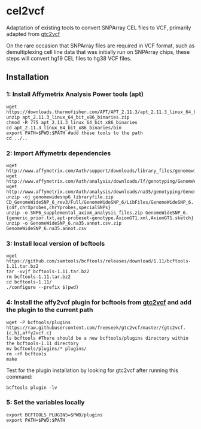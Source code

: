# cel2vcf
Adaptation of existing tools to convert SNPArray CEL files to VCF, primarily adapted from [gtc2vcf](https://github.com/freeseek/gtc2vcf)

On the rare occasion that SNPArray files are required in VCF format, such as demultiplexing cell line data that was initially run on SNPArray chips, these steps will convert hg19 CEL files to hg38 VCF files. 

## Installation
### 1: Install Affymetrix Analysis Power tools (apt)
```
wget https://downloads.thermofisher.com/APT/APT_2.11.3/apt_2.11.3_linux_64_bit_x86_binaries.zip
unzip apt_2.11.3_linux_64_bit_x86_binaries.zip
chmod -R 775 apt_2.11.3_linux_64_bit_x86_binaries
cd apt_2.11.3_linux_64_bit_x86_binaries/bin
export PATH=$PWD:$PATH #add these tools to the path
cd ../..
```


### 2: Import Affymetrix dependencies
```
wget http://www.affymetrix.com/Auth/support/downloads/library_files/genomewidesnp6_libraryfile.zip
wget http://www.affymetrix.com/Auth/analysis/downloads/lf/genotyping/GenomeWideSNP_6/SNP6_supplemental_axiom_analysis_files.zip
wget http://www.affymetrix.com/Auth/analysis/downloads/na35/genotyping/GenomeWideSNP_6.na35.annot.csv.zip
unzip -oj genomewidesnp6_libraryfile.zip CD_GenomeWideSNP_6_rev3/Full/GenomeWideSNP_6/LibFiles/GenomeWideSNP_6.{cdf,chrXprobes,chrYprobes,specialSNPs}
unzip -o SNP6_supplemental_axiom_analysis_files.zip GenomeWideSNP_6.{generic_prior.txt,apt-probeset-genotype.AxiomGT1.xml,AxiomGT1.sketch}
unzip -o GenomeWideSNP_6.na35.annot.csv.zip GenomeWideSNP_6.na35.annot.csv
```

### 3: Install local version of bcftools
```
wget https://github.com/samtools/bcftools/releases/download/1.11/bcftools-1.11.tar.bz2
tar -xvjf bcftools-1.11.tar.bz2
rm bcftools-1.11.tar.bz2
cd bcftools-1.11/
./configure --prefix $(pwd)
```

### 4: Install the affy2vcf plugin for bcftools from [gtc2vcf](github.com/freeseek/gtc2vcf) and add the plugin to the current path
```
wget -P bcftools/plugins https://raw.githubusercontent.com/freeseek/gtc2vcf/master/{gtc2vcf.{c,h},affy2vcf.c}
ls bcftools #There should be a new bcftools/plugins directory within the bcftools-1.11 directory
mv bcftools/plugins/* plugins/
rm -rf bcftools
make
```
Test for the plugin installation by looking for gtc2vcf after running this command:
```
bcftools plugin -lv
```

### 5: Set the variables locally
```
export BCFTOOLS_PLUGINS=$PWD/plugins
export PATH=$PWD:$PATH
```
